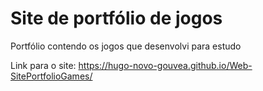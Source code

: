 # Site de portfólio de jogos

Portfólio contendo os jogos que desenvolvi para estudo

Link para o site: <a href="https://hugo-novo-gouvea.github.io/Web-SitePortfolioGames/" target="_blank">https://hugo-novo-gouvea.github.io/Web-SitePortfolioGames/</a>
